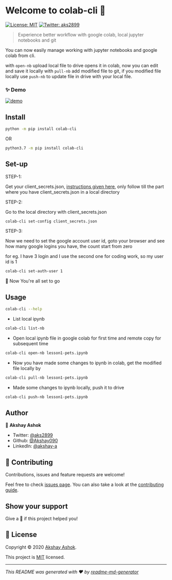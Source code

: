 # Welcome to colab-cli 👋
[![License: MIT](https://img.shields.io/badge/License-MIT-yellow.svg)](https://choosealicense.com/licenses/mit/)
[![Twitter: aks2899](https://img.shields.io/twitter/follow/aks2899.svg?style=social)](https://twitter.com/aks2899)

> Experience better workflow with google colab, local jupyter notebooks and git

You can now easily manage working with jupyter notebooks 
and google colab from cli. 

with ```open-nb``` upload local file to drive opens it in colab,
now you can edit and save it locally with ```pull-nb``` add modified 
file to git, if you modified file locally use ```push-nb``` to update 
file in drive with your local file.
 

### ✨ Demo
[![demo](https://asciinema.org/a/314749.svg)](https://asciinema.org/a/314749?autoplay=1)

## Install

```sh
python -m pip install colab-cli
```
OR
```sh
python3.7 -m pip install colab-cli
```
## Set-up

STEP-1: 
 
 Get your client_secrets.json, [instructions given here](https://pythonhosted.org/PyDrive/quickstart.html),
only follow till the part where you have client_secrets.json in a local directory

STEP-2: 

 Go to the local directory with client_secrets.json
  ```sh
  colab-cli set-config client_secrets.json
  ```
STEP-3:
 
Now we need to set the google account user id, goto your browser and see how many google logins you have,
 the count start from zero
 
 for eg. I have 3 login and I use the second one for coding work, so my user id is 1
  ```sh
  colab-cli set-auth-user 1
  ```
 
🙌 Now You're all set to go
## Usage

```sh
colab-cli --help
```
* List local ipynb
```sh
colab-cli list-nb
``` 
* Open local ipynb file in google colab for first time and remote copy for subsequent time
```sh
colab-cli open-nb lesson1-pets.ipynb
``` 
* Now you have made some changes to ipynb in colab, get the modified file locally by
```sh
colab-cli pull-nb lesson1-pets.ipynb
``` 
* Made some changes to ipynb locally, push it to drive
```sh
colab-cli push-nb lesson1-pets.ipynb
``` 

## Author

👤 **Akshay Ashok**

* Twitter: [@aks2899](https://twitter.com/aks2899)
* Github: [@Akshay090](https://github.com/Akshay090)
* LinkedIn: [@akshay-a](https://linkedin.com/in/akshay-a)

## 🤝 Contributing

Contributions, issues and feature requests are welcome!

Feel free to check [issues page](https://github.com/Akshay090/colab-cli/issues). You can also take a look at the [contributing guide](https://github.com/Akshay090/colab-cli/blob/master/CONTRIBUTING.md).

## Show your support

Give a 🌟 if this project helped you!

## 📝 License

Copyright © 2020 [Akshay Ashok](https://github.com/Akshay090).

This project is [MIT](https://choosealicense.com/licenses/mit/) licensed.

***
_This README was generated with ❤ by [readme-md-generator](https://github.com/kefranabg/readme-md-generator)_
